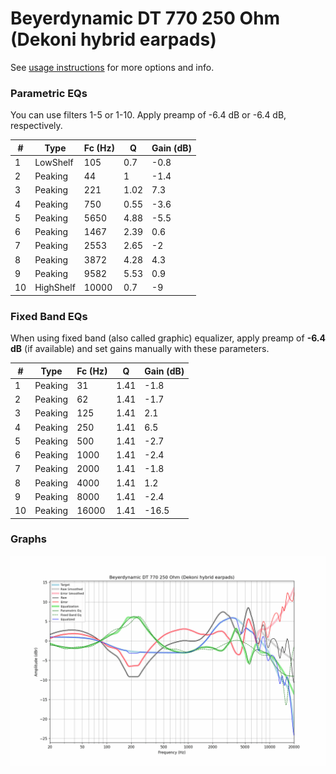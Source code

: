 # Beyerdynamic DT 770 250 Ohm (Dekoni hybrid earpads)
See [usage instructions](https://github.com/jaakkopasanen/AutoEq#usage) for more options and info.

### Parametric EQs
You can use filters 1-5 or 1-10. Apply preamp of -6.4 dB or -6.4 dB, respectively.

|   # | Type      |   Fc (Hz) |    Q |   Gain (dB) |
|-----|-----------|-----------|------|-------------|
|   1 | LowShelf  |       105 | 0.7  |        -0.8 |
|   2 | Peaking   |        44 | 1    |        -1.4 |
|   3 | Peaking   |       221 | 1.02 |         7.3 |
|   4 | Peaking   |       750 | 0.55 |        -3.6 |
|   5 | Peaking   |      5650 | 4.88 |        -5.5 |
|   6 | Peaking   |      1467 | 2.39 |         0.6 |
|   7 | Peaking   |      2553 | 2.65 |        -2   |
|   8 | Peaking   |      3872 | 4.28 |         4.3 |
|   9 | Peaking   |      9582 | 5.53 |         0.9 |
|  10 | HighShelf |     10000 | 0.7  |        -9   |

### Fixed Band EQs
When using fixed band (also called graphic) equalizer, apply preamp of **-6.4 dB** (if available) and set gains manually with these parameters.

|   # | Type    |   Fc (Hz) |    Q |   Gain (dB) |
|-----|---------|-----------|------|-------------|
|   1 | Peaking |        31 | 1.41 |        -1.8 |
|   2 | Peaking |        62 | 1.41 |        -1.7 |
|   3 | Peaking |       125 | 1.41 |         2.1 |
|   4 | Peaking |       250 | 1.41 |         6.5 |
|   5 | Peaking |       500 | 1.41 |        -2.7 |
|   6 | Peaking |      1000 | 1.41 |        -2.4 |
|   7 | Peaking |      2000 | 1.41 |        -1.8 |
|   8 | Peaking |      4000 | 1.41 |         1.2 |
|   9 | Peaking |      8000 | 1.41 |        -2.4 |
|  10 | Peaking |     16000 | 1.41 |       -16.5 |

### Graphs
![](./Beyerdynamic%20DT%20770%20250%20Ohm%20(Dekoni%20hybrid%20earpads).png)
